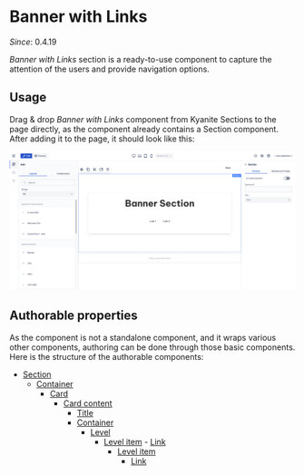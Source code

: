 # Banner with Links

_Since_: 0.4.19

[//]: # (TODO add component groups info)

_Banner with Links_ section is a ready-to-use component to capture the attention of the users and provide
navigation options.

## Usage

Drag & drop _Banner with Links_ component from Kyanite Sections to the page directly, as the component already
contains a Section component.
After adding it to the page, it should look like this:
<p align="center" width="100%">
    <img class="image--with-border" src="_images/initial-banner.png" alt="Initial Banner with Links">
</p>

## Authorable properties

As the component is not a standalone component, and it wraps various other components, authoring
can be done through those basic components. Here is the structure of the authorable components:

- <a href="../../../components/section">Section</a>
    - <a href="../../../components/container">Container</a>
        - <a href="../../../components/card">Card</a>
            - <a href="../../../components/card/cardcontent">Card content</a>
                - <a href="../../../components/title">Title</a>
                - <a href="../../../components/container">Container</a>
                    - <a href="../../../components/level">Level</a>
                        - <a href="../../../components/level/levelitem">Level item</a>
                              - <a href="../../../components/link">Link</a>
                          - <a href="../../../components/level/levelitem">Level item</a>
                              - <a href="../../../components/link">Link</a>
